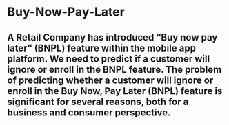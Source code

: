 # Buy-Now-Pay-Later

## A Retail Company has introduced “Buy now pay later” (BNPL) feature within the mobile app platform. We need to predict if a customer will ignore or enroll in the BNPL feature. The problem of predicting whether a customer will ignore or enroll in the Buy Now, Pay Later (BNPL) feature is significant for several reasons, both for a business and consumer perspective.

